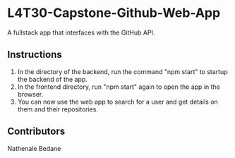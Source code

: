 # L4T30-Capstone-Github-Web-App
 A fullstack app that interfaces with the GitHub API.
## Instructions
1. In the directory of the backend, run the command "npm start" to startup the backend of the app.
2. In the frontend directory, run "npm start" again to open the app in the browser.
3. You can now use the web app to search for a user and get details on them and their repositories.
## Contributors
Nathenale Bedane
